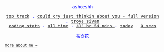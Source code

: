 <p align="center" style="color:blue"><samp>asheeshh</samp></p>        <p align="center" style="color:blue">        <samp>            <a href="https://open.spotify.com/track/3H7oAhHxkEkSf9iomv2mbG">top track</a> .            <a href="https://open.spotify.com/track/3H7oAhHxkEkSf9iomv2mbG">could cry just thinkin about you - full version</a> .            <a href="https://open.spotify.com/track/3H7oAhHxkEkSf9iomv2mbG">troye sivan</a></br>            <a href="https://wakatime.com/@asheeshh">coding stats</a> .            <a href="https://wakatime.com/@asheeshh">all time</a> .            <a href="https://wakatime.com/@asheeshh">            412 hr 54 mins        </a> .            <a href="https://wakatime.com/@asheeshh">today</a> .            <a href="https://wakatime.com/@asheeshh">0 secs</a>        </samp>        </p>        <p align="center" style="color:blue"><samp>桜の花</samp></p>                <sub><samp><a href="https://asheeshh.ninja/about/">more about me →</a></samp></sub>